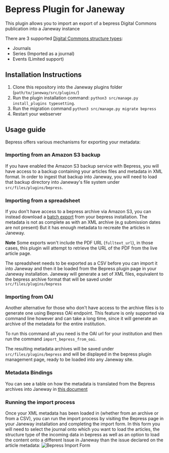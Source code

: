 # Bepress Plugin for Janeway

This plugin allows you to import an export of a bepress Digital Commons publication into a Janeway instance

There are 3 supported [Digital Commons structure types](https://bepress.com/reference_guide_dc/digital-commons-structures/):
- Journals
- Series (Imported as a journal)
- Events (Limited support)

## Installation Instructions
1. Clone this repository into the Janeway plugins folder (`path/to/janeway/src/plugins/`)
2. Run the plugin installation command: `python3 src/manage.py install_plugins typesetting`.
3. Run the migration command `python3 src/manage.py migrate bepress`
4. Restart your webserver

## Usage guide
Bepress offers various mechanisms for exporting your metadata:

### Importing from an Amazon S3 backup
If you have enabled the Amazon S3 backup service with Bepress, you will have access to a backup containing your articles files and metadata in XML format. In order to ingest that backup into Janeway, you will need to load that backup directory into Janeway's file system under `src/files/plugins/bepress`.

### Importing from a spreadsheet
If you don't have access to a bepress archive via Amazon S3, you can instead download a [batch export](https://bepress.com/reference_guide_dc/batch-upload-export-revise/) from your bepress installation.
The metadata is not as complete as with an XML archive (e.g submission dates are not present) But it has enough metadata to recreate the articles in Janeway.

__Note__
Some exports won't include the PDF URL (`fulltext_url`), in those cases, this plugin will attempt to retrieve the URL of the PDF from the live article page.

The spreadsheet needs to be exported as a CSV before you can import it into Janeway and then it be loaded from the Bepress plugin page in your Janeway installation. Janeway will generate a set of XML files, equivalent to the bepress archive format that will be saved under `src/files/plugins/bepress`

### Importing from OAI
Another alternative for those who don't have access to the archive files is to generate one using Bepress OAI endpoint. This feature is only supported via command line however and can take a long time, since it will generate an archive of the metadata for the entire institution.

To run this command all you need is the OAI url for your institution and then run the command `import_bepress_from_oai`.

The resulting metadata archives will be saved under `src/files/plugins/bepress` and will be displayed in the bepress plugin management page, ready to be loaded into any Janeway site.

### Metadata Bindings
You can see a table on how the metadata is translated from the Bepress archives into Janeway in [this document](docs/data_mappings.md)


### Running the import process
Once your XML metadata has been loaded in (whether from an archive or from a CSV), you can run the import process by visiting the Bepress page in your Janeway installation and completing the import form.
In this form you will need to select the journal onto which you want to load the articles, the structure type of the incoming data in bepress as well as an option to load the content onto a different Issue in Janeway than the issue declared on the article metadata:
![Bepress Import Form](bepress_import.png?raw=true "Bepress Import Form")


